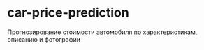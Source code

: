 # car-price-prediction
Прогнозирование стоимости автомобиля по характеристикам, описанию и фотографии
